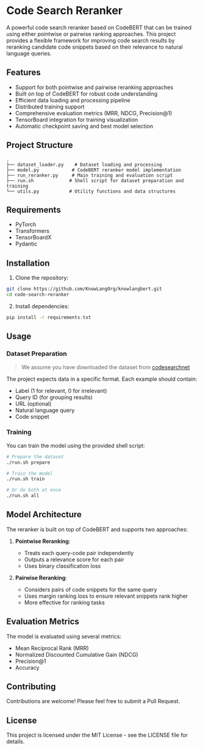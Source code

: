 # Code Search Reranker

A powerful code search reranker based on CodeBERT that can be trained using either pointwise or pairwise ranking approaches. This project provides a flexible framework for improving code search results by reranking candidate code snippets based on their relevance to natural language queries.

## Features

- Support for both pointwise and pairwise reranking approaches
- Built on top of CodeBERT for robust code understanding
- Efficient data loading and processing pipeline
- Distributed training support
- Comprehensive evaluation metrics (MRR, NDCG, Precision@1)
- TensorBoard integration for training visualization
- Automatic checkpoint saving and best model selection

## Project Structure

```
.
├── dataset_loader.py    # Dataset loading and processing
├── model.py            # CodeBERT reranker model implementation
├── run_reranker.py     # Main training and evaluation script
├── run.sh             # Shell script for dataset preparation and training
└── utils.py           # Utility functions and data structures
```

## Requirements

- PyTorch
- Transformers
- TensorBoardX
- Pydantic

## Installation

1. Clone the repository:
```bash
git clone https://github.com/KnowLangOrg/knowlangbert.git
cd code-search-reranker
```

2. Install dependencies:
```bash
pip install -r requirements.txt
```

## Usage

### Dataset Preparation
> We assume you have downloaded the dataset from [codesearchnet](https://huggingface.co/datasets/code_search_net    
)

The project expects data in a specific format. Each example should contain:
- Label (1 for relevant, 0 for irrelevant)
- Query ID (for grouping results)
- URL (optional)
- Natural language query
- Code snippet


### Training

You can train the model using the provided shell script:

```bash
# Prepare the dataset
./run.sh prepare

# Train the model
./run.sh train

# Or do both at once
./run.sh all
```

## Model Architecture

The reranker is built on top of CodeBERT and supports two approaches:

1. **Pointwise Reranking**:
   - Treats each query-code pair independently
   - Outputs a relevance score for each pair
   - Uses binary classification loss

2. **Pairwise Reranking**:
   - Considers pairs of code snippets for the same query
   - Uses margin ranking loss to ensure relevant snippets rank higher
   - More effective for ranking tasks

## Evaluation Metrics

The model is evaluated using several metrics:
- Mean Reciprocal Rank (MRR)
- Normalized Discounted Cumulative Gain (NDCG)
- Precision@1
- Accuracy

## Contributing

Contributions are welcome! Please feel free to submit a Pull Request.

## License

This project is licensed under the MIT License - see the LICENSE file for details. 